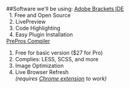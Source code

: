 ##Software we'll be using:
[Adobe Brackets IDE](http://brackets.io/?lang=en) <br>
&nbsp;&nbsp;1. Free and Open Source <br>
&nbsp;&nbsp;2. LivePreview <br>
&nbsp;&nbsp;3. Code Highlighting <br>
&nbsp;&nbsp;4. Easy Plugin Installation <br>
[PrePros Compiler](http://alphapixels.com/prepros/) <br>
1. Free for basic version ($27 for Pro) <br>
2. Complies: LESS, SCSS, and more <br>
3. Image Optimization <br>
4. Live Browser Refresh <br>
_(requires [Chrome extension](https://chrome.google.com/webstore/detail/prepros/bnlfjdjbjiabcgkkjaicjepbhhmeonlm?hl=en) to work)_